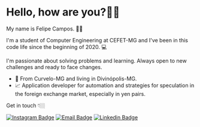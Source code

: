 # Hello, how are you?👋🤖

My name is Felipe Campos. 🧑🏻

I'm a student of Computer Engineering at CEFET-MG and I've been in this code life since the beginning of 2020. 💻

I'm passionate about solving problems and learning. Always open to new challenges and ready to face changes.

- 📍 From Curvelo-MG and living in Divinópolis-MG.
- 📈 Application developer for automation and strategies for speculation in the foreign exchange market, especially in yen pairs.

 Get in touch 👇🏼
 
[![Instagram Badge](https://img.shields.io/badge/-Instragram-black?style=flat-square&logo=Instagram&logoColor=white&link=https://www.instagram.com/fco3lho/)](https://www.instagram.com/fco3lho/)
[![Email Badge](https://img.shields.io/badge/-Email-black?style=flat-square&logo=Gmail&logoColor=white&link=mailto:felipeolicampos@hotmail.com)](mailto:felipeolicampos@hotmail.com)
[![Linkedin Badge](https://img.shields.io/badge/-LinkedIn-black?style=flat-square&logo=Linkedin&logoColor=white&link=https://www.linkedin.com/in/felipe-campos-3a8a24201/)](https://www.linkedin.com/in/felipe-campos-3a8a24201/) 

